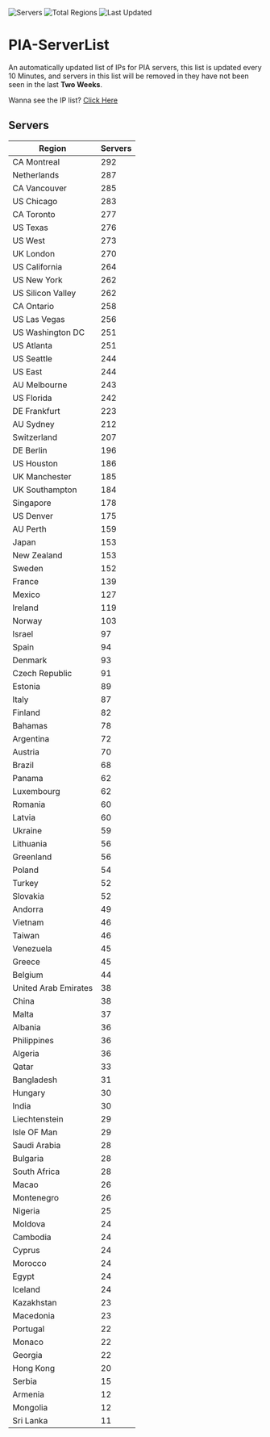 ![Servers](https://img.shields.io/badge/Servers-10,530-darkgreen)
![Total Regions](https://img.shields.io/badge/Total_Regions-97-darkgreen)
![Last Updated](https://img.shields.io/badge/Last_Updated-April_29_2024_05:20_EDT-darkgreen)

# PIA-ServerList
An automatically updated list of IPs for PIA servers, this list is updated every 10 Minutes, and servers in this list will be removed in they have not been seen in the last **Two Weeks**.

Wanna see the IP list? [Click Here](./servers.json)

## Servers
| Region               | Servers |
|----------------------|---------|
| CA Montreal | 292 |
| Netherlands | 287 |
| CA Vancouver | 285 |
| US Chicago | 283 |
| CA Toronto | 277 |
| US Texas | 276 |
| US West | 273 |
| UK London | 270 |
| US California | 264 |
| US New York | 262 |
| US Silicon Valley | 262 |
| CA Ontario | 258 |
| US Las Vegas | 256 |
| US Washington DC | 251 |
| US Atlanta | 251 |
| US Seattle | 244 |
| US East | 244 |
| AU Melbourne | 243 |
| US Florida | 242 |
| DE Frankfurt | 223 |
| AU Sydney | 212 |
| Switzerland | 207 |
| DE Berlin | 196 |
| US Houston | 186 |
| UK Manchester | 185 |
| UK Southampton | 184 |
| Singapore | 178 |
| US Denver | 175 |
| AU Perth | 159 |
| Japan | 153 |
| New Zealand | 153 |
| Sweden | 152 |
| France | 139 |
| Mexico | 127 |
| Ireland | 119 |
| Norway | 103 |
| Israel | 97 |
| Spain | 94 |
| Denmark | 93 |
| Czech Republic | 91 |
| Estonia | 89 |
| Italy | 87 |
| Finland | 82 |
| Bahamas | 78 |
| Argentina | 72 |
| Austria | 70 |
| Brazil | 68 |
| Panama | 62 |
| Luxembourg | 62 |
| Romania | 60 |
| Latvia | 60 |
| Ukraine | 59 |
| Lithuania | 56 |
| Greenland | 56 |
| Poland | 54 |
| Turkey | 52 |
| Slovakia | 52 |
| Andorra | 49 |
| Vietnam | 46 |
| Taiwan | 46 |
| Venezuela | 45 |
| Greece | 45 |
| Belgium | 44 |
| United Arab Emirates | 38 |
| China | 38 |
| Malta | 37 |
| Albania | 36 |
| Philippines | 36 |
| Algeria | 36 |
| Qatar | 33 |
| Bangladesh | 31 |
| Hungary | 30 |
| India | 30 |
| Liechtenstein | 29 |
| Isle OF Man | 29 |
| Saudi Arabia | 28 |
| Bulgaria | 28 |
| South Africa | 28 |
| Macao | 26 |
| Montenegro | 26 |
| Nigeria | 25 |
| Moldova | 24 |
| Cambodia | 24 |
| Cyprus | 24 |
| Morocco | 24 |
| Egypt | 24 |
| Iceland | 24 |
| Kazakhstan | 23 |
| Macedonia | 23 |
| Portugal | 22 |
| Monaco | 22 |
| Georgia | 22 |
| Hong Kong | 20 |
| Serbia | 15 |
| Armenia | 12 |
| Mongolia | 12 |
| Sri Lanka | 11 |
